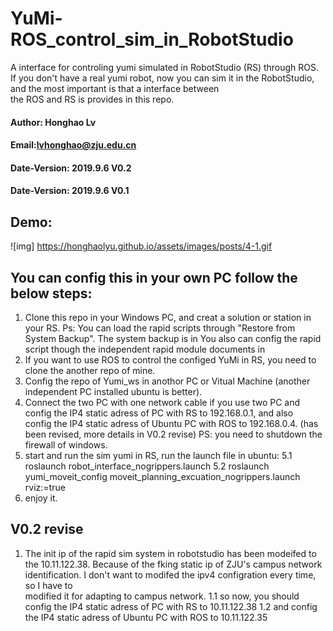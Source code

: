 # YuMi-ROS_control_sim_in_RobotStudio
A interface for controling yumi simulated in RobotStudio (RS) through ROS.
If you don't have a real yumi robot, now you can sim it in the RobotStudio, and the most important is that a interface between  
the ROS and RS is provides in this repo.

#### Author: Honghao Lv
#### Email:lvhonghao@zju.edu.cn
#### Date-Version: 2019.9.6 V0.2
#### Date-Version: 2019.9.6 V0.1

## Demo:

![img] https://honghaolyu.github.io/assets/images/posts/4-1.gif

## You can config this in your own PC follow the below steps:
1. Clone this repo in your Windows PC, and creat a solution or station in your RS.
Ps: You can load the rapid scripts through "Restore from System Backup". The system backup is in
You also can config the rapid script though the independent rapid module documents in
2. If you want to use ROS to control the configed YuMi in RS, you need to clone the another repo of mine.
3. Config the repo of Yumi_ws in anothor PC or Vitual Machine (another independent PC installed ubuntu is better).
4. Connect the two PC with one network cable if you use two PC and config the IP4 static adress of PC with RS to 192.168.0.1, and also  
config the IP4 static adress of Ubuntu PC with ROS to 192.168.0.4. (has been revised, more details in V0.2 revise)
PS: you need to shutdown the firewall of windows.
5. start and run the sim yumi in RS, run the launch file in ubuntu: 
5.1 roslaunch robot_interface_nogrippers.launch
5.2 roslaunch yumi_moveit_config moveit_planning_excuation_nogrippers.launch rviz:=true
6. enjoy it.

## V0.2 revise
1. The init ip of the rapid sim system in robotstudio has been modeifed to the 10.11.122.38.
Because of the fking static ip of ZJU's campus network identification. I don't want to modifed the ipv4 configration every time, so I have to  
modified it for adapting to campus network.
1.1 so now, you should config the IP4 static adress of PC with RS to 10.11.122.38
1.2 and config the IP4 static adress of Ubuntu PC with ROS to 10.11.122.35